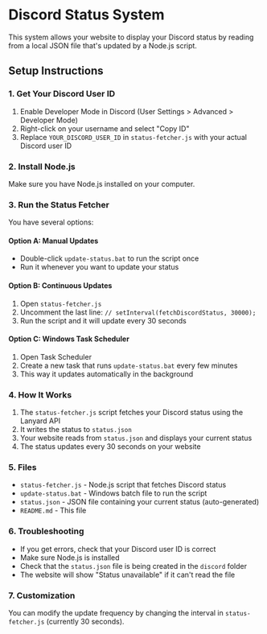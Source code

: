 # Discord Status System

This system allows your website to display your Discord status by reading from a local JSON file that's updated by a Node.js script.

## Setup Instructions

### 1. Get Your Discord User ID
1. Enable Developer Mode in Discord (User Settings > Advanced > Developer Mode)
2. Right-click on your username and select "Copy ID"
3. Replace `YOUR_DISCORD_USER_ID` in `status-fetcher.js` with your actual Discord user ID

### 2. Install Node.js
Make sure you have Node.js installed on your computer.

### 3. Run the Status Fetcher
You have several options:

#### Option A: Manual Updates
- Double-click `update-status.bat` to run the script once
- Run it whenever you want to update your status

#### Option B: Continuous Updates
1. Open `status-fetcher.js`
2. Uncomment the last line: `// setInterval(fetchDiscordStatus, 30000);`
3. Run the script and it will update every 30 seconds

#### Option C: Windows Task Scheduler
1. Open Task Scheduler
2. Create a new task that runs `update-status.bat` every few minutes
3. This way it updates automatically in the background

### 4. How It Works
1. The `status-fetcher.js` script fetches your Discord status using the Lanyard API
2. It writes the status to `status.json`
3. Your website reads from `status.json` and displays your current status
4. The status updates every 30 seconds on your website

### 5. Files
- `status-fetcher.js` - Node.js script that fetches Discord status
- `update-status.bat` - Windows batch file to run the script
- `status.json` - JSON file containing your current status (auto-generated)
- `README.md` - This file

### 6. Troubleshooting
- If you get errors, check that your Discord user ID is correct
- Make sure Node.js is installed
- Check that the `status.json` file is being created in the `discord` folder
- The website will show "Status unavailable" if it can't read the file

### 7. Customization
You can modify the update frequency by changing the interval in `status-fetcher.js` (currently 30 seconds). 